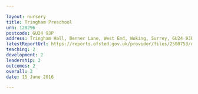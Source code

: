 ```yaml
---

layout: nursery
title: Tringham Preschool
urn: 120296
postcode: GU24 9JP
address: Tringham Hall, Benner Lane, West End, Woking, Surrey, GU24 9JP
latestReportUrl: https://reports.ofsted.gov.uk/provider/files/2580753/urn/120296.pdf
teaching: 2
development: 2
leadership: 2
outcomes: 2
overall: 2
date: 15 June 2016

---
```

